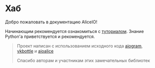# Хаб

Добро пожаловать в документацию AliceIO!

Начинающим рекомендуется ознакомиться с [туториалом](tutorial/index.md). Знание Python'а приветствуется и рекомендуется.


> Проект написан с использованием исходного кода [aiogram](https://github.com/aiogram/aiogram/), [vkbottle](https://github.com/vkbottle/vkbottle/) и [aioalice](https://github.com/mahenzon/aioalice)
>
> Спасибо авторам и участникам этих замечательных библиотек

